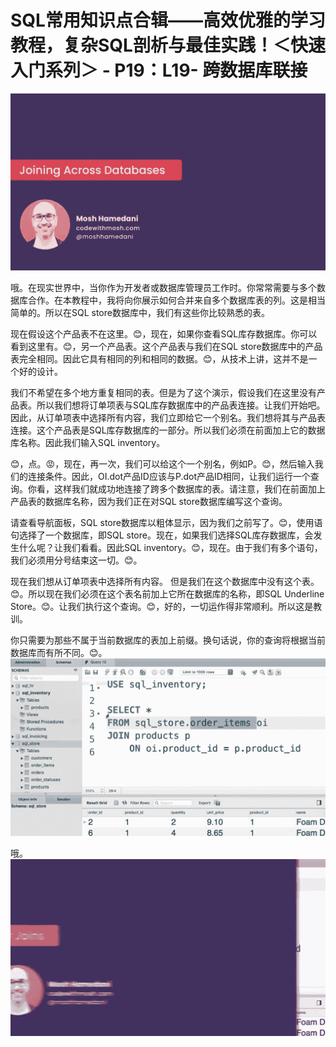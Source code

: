 # SQL常用知识点合辑——高效优雅的学习教程，复杂SQL剖析与最佳实践！＜快速入门系列＞ - P19：L19- 跨数据库联接 

![](img/52c2bde06d7c760267046c43c0a9e2d9_0.png)

哦。在现实世界中，当你作为开发者或数据库管理员工作时。你常常需要与多个数据库合作。在本教程中，我将向你展示如何合并来自多个数据库表的列。这是相当简单的。所以在SQL store数据库中，我们有这些你比较熟悉的表。

现在假设这个产品表不在这里。😊，现在，如果你查看SQL库存数据库。你可以看到这里有。😊，另一个产品表。这个产品表与我们在SQL store数据库中的产品表完全相同。因此它具有相同的列和相同的数据。😊，从技术上讲，这并不是一个好的设计。

我们不希望在多个地方重复相同的表。但是为了这个演示，假设我们在这里没有产品表。所以我们想将订单项表与SQL库存数据库中的产品表连接。让我们开始吧。因此，从订单项表中选择所有内容，我们立即给它一个别名。我们想将其与产品表连接。这个产品表是SQL库存数据库的一部分。所以我们必须在前面加上它的数据库名称。因此我们输入SQL inventory。

😊，点。😡，现在，再一次，我们可以给这个一个别名，例如P。😊，然后输入我们的连接条件。因此，OI.dot产品ID应该与P.dot产品ID相同，让我们运行一个查询。你看，这样我们就成功地连接了跨多个数据库的表。请注意，我们在前面加上产品表的数据库名称，因为我们正在对SQL store数据库编写这个查询。

请查看导航面板，SQL store数据库以粗体显示，因为我们之前写了。😊，使用语句选择了一个数据库，即SQL store。现在，如果我们选择SQL库存数据库，会发生什么呢？让我们看看。因此SQL inventory。😊，现在。由于我们有多个语句，我们必须用分号结束这一切。😊。

现在我们想从订单项表中选择所有内容。 但是我们在这个数据库中没有这个表。😊。所以现在我们必须在这个表名前加上它所在数据库的名称，即SQL Underline Store。😊。让我们执行这个查询。😊，好的，一切运作得非常顺利。所以这是教训。

你只需要为那些不属于当前数据库的表加上前缀。换句话说，你的查询将根据当前数据库而有所不同。😊。![](img/52c2bde06d7c760267046c43c0a9e2d9_2.png)

哦。![](img/52c2bde06d7c760267046c43c0a9e2d9_4.png)
